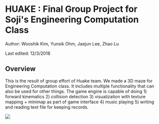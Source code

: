 # HUAKE : Final Group Project for Soji's Engineering Computation Class

Author: Wooshik Kim, Yunsik Ohm, Jaejun Lee, Zhao Lu

Last edited: 12/3/2018

## Overview 

This is the result of group effort of Huake team. We made a 3D maze for Engineering Computation class. It includes multiple functionality that can also be used for other things. The game engine is capable of doing 1) forward kinematics 2) collision detection 3) visualization with texture mapping + minimap as part of game interface 4) music playing 5) writing and reading text file for keeping records. 

![](titlescreen.gif)
